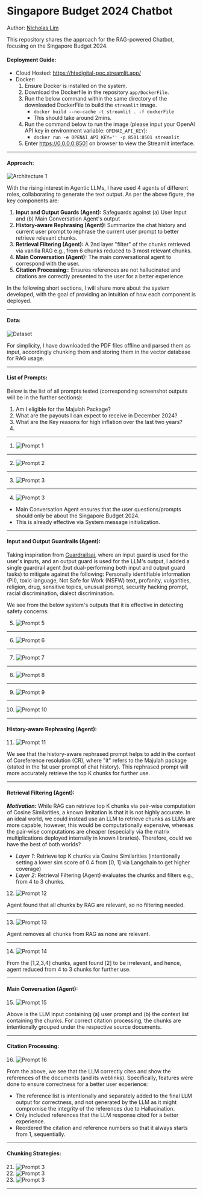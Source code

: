 # Singapore Budget 2024 Chatbot 

Author: [Nicholas Lim](https://scholar.google.com/citations?user=jP-YLNQAAAAJ&hl=en)

This repository shares the approach for the RAG-powered Chatbot, focusing on the Singapore Budget 2024. 

#### Deployment Guide:

- Cloud Hosted: https://htxdigital-poc.streamlit.app/
- Docker:
  1) Ensure Docker is installed on the system.
  2) Download the Dockerfile in the repository `app/DockerFile`.
  3) Run the below command within the same directory of the downloaded DockerFile to build the `streamlit` image.
     - `docker build --no-cache -t streamlit . -f dockerFile`
     - This should take around 2mins.
  4) Run the command below to run the image (please input your OpenAI API key in environment variable: `OPENAI_API_KEY`):
     - `docker run -e OPENAI_API_KEY='' -p 8501:8501 streamlit `
  5) Enter https://0.0.0.0:8501 on browser to view the Streamlit interface.

---
#### Approach: 

![Architecture 1](https://github.com/nichlxh/genai/blob/main/images/a1.svg)


With the rising interest in Agentic LLMs, I have used $4$ agents of different roles, collaborating to generate the text output. As per the above figure, the key components are:
1. **Input and Output Guards (Agent):** Safeguards against (a) User Input and (b) Main Conversation Agent's output
2. **History-aware Rephrasing (Agent):** Summarize the chat history and current user prompt to rephrase the current user prompt to better retrieve relevant chunks.
3. **Retrieval Filtering (Agent):** A 2nd layer "filter" of the chunks retrieved via vanilla RAG e.g., from 6 chunks reduced to 3 most relevant chunks.
4. **Main Conversation (Agent):** The main conversational agent to correspond with the user.
5. **Citation Processing:**: Ensures references are not hallucinated and citations are correctly presented to the user for a better experience. 

In the following short sections, I will share more about the system developed, with the goal of providing an intuition of how each component is deployed.

---
#### Data:
![Dataset](https://github.com/nichlxh/genai/blob/main/images/data.svg)

For simplicity, I have downloaded the PDF files offline and parsed them as input, accordingly chunking them and storing them in the vector database for RAG usage.

---

#### List of Prompts:
Below is the list of all prompts tested (corresponding screenshot outputs will be in the further sections):
1. Am I eligible for the Majulah Package?
2. What are the payouts I can expect to receive in December 2024?
3. What are the Key reasons for high inflation over the last two years?
4. 
---
1. ![Prompt 1](https://github.com/nichlxh/genai/blob/main/images/p1.svg)
---
2. ![Prompt 2](https://github.com/nichlxh/genai/blob/main/images/p2.svg)
---
3. ![Prompt 3](https://github.com/nichlxh/genai/blob/main/images/p3.svg)
---
4. ![Prompt 3](https://github.com/nichlxh/genai/blob/main/images/p4.svg)
- Main Conversation Agent ensures that the user questions/prompts should only be about the Singapore Budget 2024.
- This is already effective via System message initialization.
---
#### Input and Output Guardrails (Agent):

Taking inspiration from [Guardrailsai](https://www.guardrailsai.com/), where an input guard is used for the user's inputs, and an output guard is used for the LLM's output, I added a single guardrail agent (but dual-performing both input and output guard tasks) to mitigate against the following: Personally identifiable information (PII), toxic language, Not Safe for Work (NSFW) text, profanity, vulgarities, religion, drug, sensitive topics, unusual prompt, security hacking prompt, racial discrimination, dialect discrimination. 

We see from the below system's outputs that it is effective in detecting safety concerns:

5. ![Prompt 5](https://github.com/nichlxh/genai/blob/main/images/p5.svg)
---
6. ![Prompt 6](https://github.com/nichlxh/genai/blob/main/images/p6.svg)
---
7. ![Prompt 7](https://github.com/nichlxh/genai/blob/main/images/p7.svg)
---
8. ![Prompt 8](https://github.com/nichlxh/genai/blob/main/images/p8.svg)
---
9. ![Prompt 9](https://github.com/nichlxh/genai/blob/main/images/p9.svg)
---
10. ![Prompt 10](https://github.com/nichlxh/genai/blob/main/images/p10.svg)
---


#### History-aware Rephrasing (Agent):
11. ![Prompt 11](https://github.com/nichlxh/genai/blob/main/images/p11.svg)

We see that the history-aware rephrased prompt helps to add in the context of Coreference resolution (CR), where "it" refers to the Majulah package (stated in the 1st user prompt of chat history).
This rephrased prompt will more accurately retrieve the top K chunks for further use.

---

#### Retrieval Filtering (Agent):

***Motivation:*** While RAG can retrieve top K chunks via pair-wise computation of Cosine Similarities, a known limitation is that it is not highly accurate. In an ideal world, we could instead use an LLM to retrieve chunks as LLMs are more capable, however, this would be computationally expensive, whereas the pair-wise computations are cheaper (especially via the matrix multiplications deployed internally in known libraries). Therefore, could we have the best of both worlds?

- *Layer 1*: Retrieve top K chunks via Cosine Similarities (intentionally setting a lower sim score of 0.4 from [0, 1] via Langchain to get higher coverage)
- *Layer 2*: Retrieval Filtering (Agent) evaluates the chunks and filters e.g., from 4 to 3 chunks.

12. ![Prompt 12](https://github.com/nichlxh/genai/blob/main/images/p12.svg)
 
Agent found that all chunks by RAG are relevant, so no filtering needed.

---

13. ![Prompt 13](https://github.com/nichlxh/genai/blob/main/images/p13.svg)
 
Agent removes all chunks from RAG as none are relevant.

---

14. ![Prompt 14](https://github.com/nichlxh/genai/blob/main/images/p14.svg)

From the [1,2,3,4] chunks, agent found [2] to be irrelevant, and hence, agent reduced from 4 to 3 chunks for further use.

---

#### Main Conversation (Agent):
15. ![Prompt 15](https://github.com/nichlxh/genai/blob/main/images/p15.svg)

Above is the LLM input containing (a) user prompt and (b) the context list containing the chunks.
For correct citation processing, the chunks are intentionally grouped under the respective source documents.

---

#### Citation Processing:
16. ![Prompt 16](https://github.com/nichlxh/genai/blob/main/images/p3.svg)

From the above, we see that the LLM correctly cites and show the references of the documents (and its weblinks).
Specifically, features were done to ensure correctness for a better user experience:

- The reference list is intentionally and separately added to the final LLM output for correctness, and not generated by the LLM as it might compromise the integrity of the references due to Hallucination.
- Only included references that the LLM response cited for a better experience.
- Reordered the citation and reference numbers so that it always starts from 1, sequentially.


---

#### Chunking Strategies:
21. ![Prompt 3](https://github.com/nichlxh/genai/blob/main/images/p3.svg)
22. ![Prompt 3](https://github.com/nichlxh/genai/blob/main/images/p3.svg)
23. ![Prompt 3](https://github.com/nichlxh/genai/blob/main/images/p3.svg)


---
